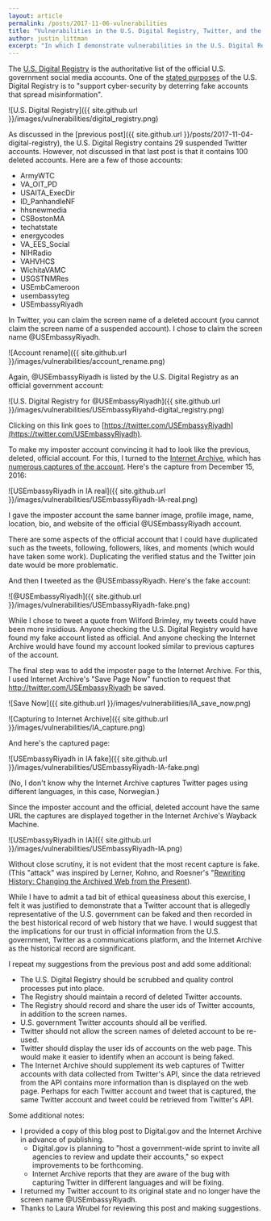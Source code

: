 ```yaml
---
layout: article
permalink: /posts/2017-11-06-vulnerabilities
title: "Vulnerabilities in the U.S. Digital Registry, Twitter, and the Internet Archive"
author: justin_littman 
excerpt: "In which I demonstrate vulnerabilities in the U.S. Digital Registry, Twitter, and the Internet Archive to manipulate web history."
---
```


The [U.S. Digital Registry](https://usdigitalregistry.digitalgov.gov/) is the authoritative list of the official U.S. government social media accounts. One of the [stated purposes](https://medium.com/@GeneralServicesAdministration/new-u-s-digital-registry-authenticates-official-public-service-accounts-1f8120d67976) of the U.S. Digital Registry is to "support cyber-security by deterring fake accounts that spread misinformation".

![U.S. Digital Registry]({{ site.github.url }}/images/vulnerabilities/digital_registry.png)


As discussed in the [previous post]({{ site.github.url }}/posts/2017-11-04-digital-registry), the U.S. Digital Registry contains 29 suspended Twitter accounts. However, not discussed in that last post is that it contains 100 deleted accounts. Here are a few of those accounts:

* ArmyWTC
* VA_OIT_PD
* USAITA_ExecDir
* ID_PanhandleNF
* hhsnewmedia
* CSBostonMA
* techatstate
* energycodes
* VA_EES_Social
* NIHRadio
* VAHVHCS
* WichitaVAMC
* USGSTNMRes
* USEmbCameroon
* usembassyteg
* USEmbassyRiyadh

In Twitter, you can claim the screen name of a deleted account (you cannot claim the screen name of a suspended account). I chose to claim the screen name @USEmbassyRiyadh.

![Account rename]({{ site.github.url }}/images/vulnerabilities/account_rename.png)

Again, @USEmbassyRiyadh is listed by the U.S. Digital Registry as an official government account:

![U.S. Digital Registry for @USEmbassyRiyadh]({{ site.github.url }}/images/vulnerabilities/USEmbassyRiyahd-digital_registry.png)

Clicking on this link goes to [https://twitter.com/USEmbassyRiyadh](https://twitter.com/USEmbassyRiyadh).

To make my imposter account convincing it had to look like the previous, deleted, official account. For this, I turned to the [Internet Archive](https://archive.org), which has [numerous captures of the account](http://web.archive.org/web/*/http://twitter.com/USEmbassyRiyadh). Here's the capture from December 15, 2016:
 
![USEmbassyRiyadh in IA real]({{ site.github.url }}/images/vulnerabilities/USEmbassyRiyadh-IA-real.png)
 
 I gave the imposter account the same banner image, profile image, name, location, bio, and website of the official @USEmbassyRiyadh account.
 
 
 There are some aspects of the official account that I could have duplicated such as the tweets, following, followers, likes, and moments (which would have taken some work). Duplicating the verified status and the Twitter join date would be more problematic.
 
 And then I tweeted as the @USEmbassyRiyadh. Here's the fake account:

![@USEmbassyRiyadh]({{ site.github.url }}/images/vulnerabilities/USEmbassyRiyadh-fake.png)

While I chose to tweet a quote from Wilford Brimley, my tweets could have been more insidious. Anyone checking the U.S. Digital Registry would have found my fake account listed as official. And anyone checking the Internet Archive would have found my account looked similar to previous captures of the account.
 
 The final step was to add the imposter page to the Internet Archive. For this, I used Internet Archive's "Save Page Now" function to request that http://twitter.com/USEmbassyRiyadh be saved.

![Save Now]({{ site.github.url }}/images/vulnerabilities/IA_save_now.png)
 
![Capturing to Internet Archive]({{ site.github.url }}/images/vulnerabilities/IA_capture.png)
 
 And here's the captured page:
 
 ![USEmbassyRiyadh in IA fake]({{ site.github.url }}/images/vulnerabilities/USEmbassyRiyadh-IA-fake.png)
 
 (No, I don't know why the Internet Archive captures Twitter pages using different languages, in this case, Norwegian.)
 
 Since the imposter account and the official, deleted account have the same URL the captures are displayed together in the Internet Archive's Wayback Machine.
 
 ![USEmbassyRiyadh in IA]({{ site.github.url }}/images/vulnerabilities/USEmbassyRiyadh-IA.png)
 
 Without close scrutiny, it is not evident that the most recent capture is fake. (This "attack" was inspired by Lerner, Kohno, and Roesner's "[Rewriting History: Changing the Archived Web from the Present](https://repository.wellesley.edu/cgi/viewcontent.cgi?referer=https://t.co/h80k4hb5lG&httpsredir=1&article=1158&context=scholarship)).
 
 While I have to admit a tad bit of ethical queasiness about this exercise, I felt it was justified to demonstrate that a Twitter account that is allegedly representative of the U.S. government can be faked and then recorded in the best historical record of web history that we have. I would suggest that the implications for our trust in official information from the U.S. government, Twitter as a communications platform, and the Internet Archive as the historical record are significant.
 
 I repeat my suggestions from the previous post and add some additional:
 * The U.S. Digital Registry should be scrubbed and quality control processes put into place.
 * The Registry should maintain a record of deleted Twitter accounts.
 * The Registry should record and share the user ids of Twitter accounts, in addition to the screen names.
 * U.S. government Twitter accounts should all be verified.
 * Twitter should not allow the screen names of deleted account to be re-used.
 * Twitter should display the user ids of accounts on the web page. This would make it easier to identify when an account is being faked.
 * The Internet Archive should supplement its web captures of Twitter accounts with data collected from Twitter's API, since the data retrieved from the API contains more information than is displayed on the web page. Perhaps for each Twitter account and tweet that is captured, the same Twitter account and tweet could be retrieved from Twitter's API.

Some additional notes:
* I provided a copy of this blog post to Digital.gov and the Internet Archive in advance of publishing.
  * Digital.gov is planning to "host a government-wide sprint to invite all agencies to review and update their accounts," so expect improvements to be forthcoming.
  * Internet Archive reports that they are aware of the bug with capturing Twitter in different languages and will be fixing.
* I returned my Twitter account to its original state and no longer have the screen name @USEmbassyRiyadh.
* Thanks to Laura Wrubel for reviewing this post and making suggestions.
